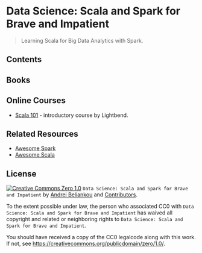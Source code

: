 # Data Science: Scala and Spark for Brave and Impatient

> Learning Scala for Big Data Analytics with Spark.


## Contents

## Books

## Online Courses

- [Scala 101](https://cognitiveclass.ai/courses/introduction-to-scala/) - introductory course by Lightbend.

## Related Resources

- [Awesome Spark](https://github.com/awesome-spark/awesome-spark)
- [Awesome Scala](https://github.com/lauris/awesome-scala)

## License

[![Creative Commons Zero 1.0](http://mirrors.creativecommons.org/presskit/buttons/80x15/svg/cc-zero.svg)](https://creativecommons.org/publicdomain/zero/1.0/) `Data Science: Scala and Spark for Brave and Impatient` by [Andrei Beliankou](https://github.com/arbox) and
[Contributors][contributors].

To the extent possible under law, the person who associated CC0 with
`Data Science: Scala and Spark for Brave and Impatient`
has waived all copyright and related or neighboring rights to
`Data Science: Scala and Spark for Brave and Impatient`.

You should have received a copy of the CC0 legalcode along with this
work. If not, see <https://creativecommons.org/publicdomain/zero/1.0/>.

<!--- Links --->
[contributors]: https://github.com/arbox/data-science-with-ruby/graphs/contributors
